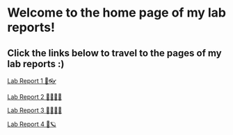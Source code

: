 # **Welcome to the home page of my lab reports!**
## **Click the links below to travel to the pages of my lab reports :)**

[Lab Report 1 🧳👓](https://iireneliao.github.io/cse15l-lab-reports/labreport1/lab-report-1-week-2.html)

[Lab Report 2 🕵🏻‍♀️✨](https://iireneliao.github.io/cse15l-lab-reports/labreport2/lab-report-2-week-4.html)

[Lab Report 3 🍂👩🏻‍💻](https://iireneliao.github.io/cse15l-lab-reports/labreport3/lab-report-3-week-6.html)

[Lab Report 4 🌱🪐](https://iireneliao.github.io/cse15l-lab-reports/labreport4/lab-report-4-week-8.html)
